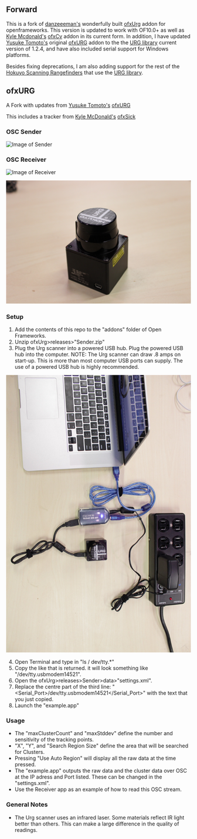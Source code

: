 ## Forward
This is a fork of [danzeeeman's](https://github.com/danzeeeman) wonderfully built [ofxUrg](https://github.com/danzeeeman/ofxUrg) addon for openframeworks. This version is updated to work with OF10.0+ as well as [Kyle Mcdonald's](https://github.com/kylemcdonald) [ofxCv](https://github.com/kylemcdonald/ofxCv) addon in its current form. In addition, I have updated [Yusuke Tomoto's](https://github.com/yusuketomoto) original [ofxURG](https://github.com/yusuketomoto/ofxUrg) addon to the the [URG library](https://sourceforge.net/p/urgnetwork/wiki/top_en/) current version of 1.2.4, and have also included serial support for Windows platforms.

Besides fixing deprecations, I am also adding support for the rest of the [Hokuyo Scanning Rangefinders](https://www.hokuyo-aut.jp/) that use the [URG library](https://sourceforge.net/p/urgnetwork/wiki/top_en/).

## ofxURG
A Fork with updates from [Yusuke Tomoto's](https://github.com/yusuketomoto) [ofxURG](https://github.com/yusuketomoto/ofxUrg)

This includes a tracker from [Kyle McDonald's](https://github.com/kylemcdonald) [ofxSick](https://github.com/ZigelbaumCoelho/ofxSick)

### OSC Sender
![Image of Sender](https://raw.githubusercontent.com/danthemellowman/ofxUrg/master/images/sender.png)


### OSC Receiver
![Image of Receiver](https://raw.githubusercontent.com/danthemellowman/ofxUrg/master/images/receiver.png)

![Image of device](https://raw.githubusercontent.com/danthemellowman/ofxUrg/master/images/device.JPG)
### Setup
1. Add the contents of this repo to the "addons" folder of Open Frameworks.
2. Unzip ofxUrg>releases>"Sender.zip"
3. Plug the Urg scanner into a powered USB hub. Plug the powered USB hub into the computer. NOTE: The Urg scanner can draw .8 amps on start-up. This is more than most computer USB ports can supply. The use of a powered USB hub is highly recommended.

![Image of device](https://raw.githubusercontent.com/danthemellowman/ofxUrg/master/images/physical_setup.JPG)

4. Open Terminal and type in "ls / dev/tty.*"
5. Copy the like that is returned. it will look something like "/dev/tty.usbmodem14521".
6. Open the ofxUrg>releases>Sender>data>"settings.xml".
7. Replace the centre part of the third line: "<Serial_Port>/dev/tty.usbmodem14521</Serial_Port>" with the text that you just copied.
8. Launch the "example.app"

### Usage
- The "maxClusterCount" and "maxStddev" define the number and sensitivity of the tracking points.
- "X", "Y", and "Search Region Size" define the area that will be searched for Clusters.
- Pressing "Use Auto Region" will display all the raw data at the time pressed.
- The "example.app" outputs the raw data and the cluster data over OSC at the IP adress and Port listed. These can be changed in the "settings.xml".
- Use the Receiver app as an example of how to read this OSC stream.


### General Notes
- The Urg scanner uses an infrared laser. Some materials reflect IR light better than others. This can make a large difference in the quality of readings.
